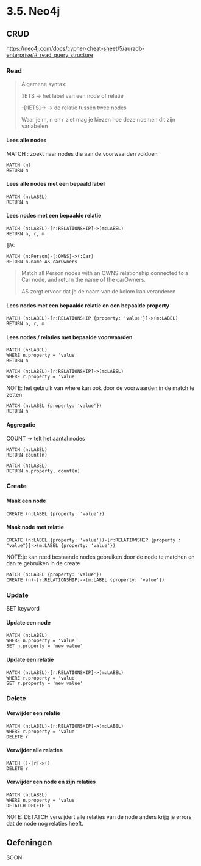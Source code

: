 # 3.5. Neo4j

## CRUD

https://neo4j.com/docs/cypher-cheat-sheet/5/auradb-enterprise/#_read_query_structure

### Read

> Algemene syntax:
>
> :IETS -> het label van een node of relatie
>
> -[:IETS]-> -> de relatie tussen twee nodes
>
> Waar je m, n en r ziet mag je kiezen hoe deze noemen dit zijn variabelen

#### Lees alle nodes

MATCH : zoekt naar nodes die aan de voorwaarden voldoen

```cypher
MATCH (n)
RETURN n
```

#### Lees alle nodes met een bepaald label

```cypher
MATCH (n:LABEL)
RETURN n
```

#### Lees nodes met een bepaalde relatie

```cypher
MATCH (n:LABEL)-[r:RELATIONSHIP]->(m:LABEL)
RETURN n, r, m
```

BV:

```cypher
MATCH (n:Person)-[:OWNS]->(:Car)
RETURN n.name AS carOwners
```

> Match all Person nodes with an OWNS relationship connected to a Car node, and return the name of the carOwners.
>
> AS zorgt ervoor dat je de naam van de kolom kan veranderen

#### Lees nodes met een bepaalde relatie en een bepaalde property

```cypher
MATCH (n:LABEL)-[r:RELATIONSHIP {property: 'value'}]->(m:LABEL)
RETURN n, r, m
```

#### Lees nodes / relaties met bepaalde voorwaarden

```cypher
MATCH (n:LABEL)
WHERE n.property = 'value'
RETURN n
```

```cypher
MATCH (n:LABEL)-[r:RELATIONSHIP]->(m:LABEL)
WHERE r.property = 'value'
```

NOTE: het gebruik van where kan ook door de voorwaarden in de match te zetten

```cypher
MATCH (n:LABEL {property: 'value'})
RETURN n
```

#### Aggregatie

COUNT -> telt het aantal nodes

```cypher
MATCH (n:LABEL)
RETURN count(n)
```

```cypher
MATCH (n:LABEL)
RETURN n.property, count(n)
```

### Create

#### Maak een node

```cypher
CREATE (n:LABEL {property: 'value'})
```

#### Maak node met relatie

```cypher
CREATE (n:LABEL {property: 'value'})-[r:RELATIONSHIP {property : "value"}]->(m:LABEL {property: 'value'})
```

NOTE:je kan reed bestaande nodes gebruiken door de node te matchen en dan te gebruiken in de create

```cypher
MATCH (n:LABEL {property: 'value'})
CREATE (n)-[r:RELATIONSHIP]->(m:LABEL {property: 'value'})
```

### Update

SET keyword

#### Update een node

```cypher
MATCH (n:LABEL)
WHERE n.property = 'value'
SET n.property = 'new value'
```

#### Update een relatie

```cypher
MATCH (n:LABEL)-[r:RELATIONSHIP]->(m:LABEL)
WHERE r.property = 'value'
SET r.property = 'new value'
```

### Delete

#### Verwijder een relatie

```cypher
MATCH (n:LABEL)-[r:RELATIONSHIP]->(m:LABEL)
WHERE r.property = 'value'
DELETE r
```

#### Verwijder alle relaties

```cypher
MATCH ()-[r]->()
DELETE r
```

#### Verwijder een node en zijn relaties

```cypher
MATCH (n:LABEL)
WHERE n.property = 'value'
DETATCH DELETE n
```

NOTE: DETATCH verwijdert alle relaties van de node anders krijg je errors dat de node nog relaties heeft.

## Oefeningen

SOON
